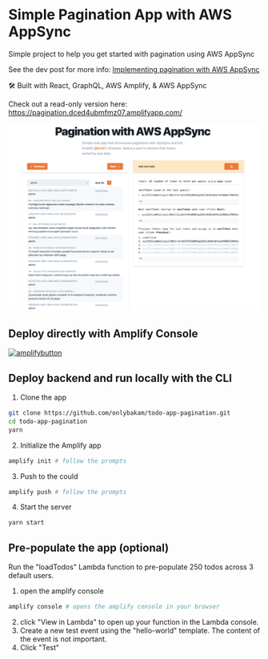 # Simple Pagination App with AWS AppSync

Simple project to help you get started with pagination using AWS AppSync

See the dev post for more info: [Implementing pagination with AWS AppSync](.)

🛠 Built with React, GraphQL, AWS Amplify, & AWS AppSync

Check out a read-only version here: https://pagination.dced4ubmfmz07.amplifyapp.com/

![app overview](./images/overview.png)

## Deploy directly with Amplify Console

[![amplifybutton](https://oneclick.amplifyapp.com/button.svg)](https://console.aws.amazon.com/amplify/home#/deploy?repo=https://github.com/onlybakam/todo-app-pagination)

## Deploy backend and run locally with the CLI

1. Clone the app
  
```sh
git clone https://github.com/onlybakam/todo-app-pagination.git
cd todo-app-pagination
yarn
```

2. Initialize the Amplify app

```sh
amplify init # follow the prompts
```

3. Push to the could

```sh
amplify push # follow the prompts
```

4. Start the server

```sh
yarn start
```

## Pre-populate the app (optional)

Run the "loadTodos" Lambda function to pre-populate 250 todos across 3 default users.

1. open the amplify console
```sh
amplify console # opens the amplify console in your browser
```

2. click "View in Lambda" to open up your function in the Lambda console.
3. Create a new test event using the "hello-world" template. The content of the event is not important.
4. Click "Test"
  
